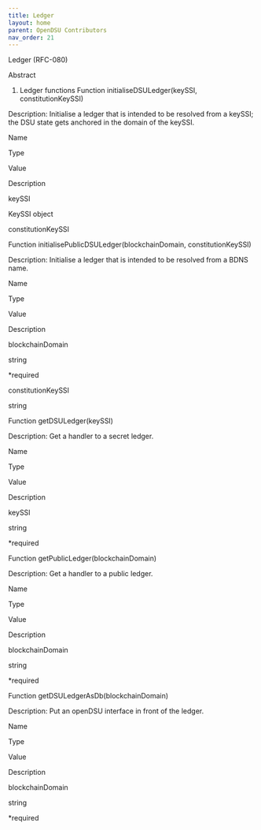 ```yaml
---
title: Ledger 
layout: home
parent: OpenDSU Contributors
nav_order: 21
---
```


Ledger (RFC-080)


Abstract
1. Ledger functions
Function initialiseDSULedger(keySSI, constitutionKeySSI)

Description: Initialise a ledger that is intended to be resolved from a keySSI; the DSU state gets anchored in the domain of the keySSI.

Name
	

Type
	

Value
	

Description

keySSI
	

KeySSI object
	

	

constitutionKeySSI
	

	

	

Function initialisePublicDSULedger(blockchainDomain, constitutionKeySSI)

Description: Initialise a ledger that is intended to be resolved from a BDNS name.

Name
	

Type
	

Value
	

Description

blockchainDomain
	

string
	

*required
	

constitutionKeySSI
	

string
	

	

Function getDSULedger(keySSI)

Description: Get a handler to a secret ledger.

Name
	

Type
	

Value
	

Description

keySSI
	

string
	

*required
	

Function getPublicLedger(blockchainDomain)

Description: Get a handler to a public ledger.

Name
	

Type
	

Value
	

Description

blockchainDomain
	

string
	

*required
	

Function getDSULedgerAsDb(blockchainDomain)

Description: Put an openDSU interface in front of the ledger.

Name
	

Type
	

Value
	

Description

blockchainDomain
	

string
	

*required
	

